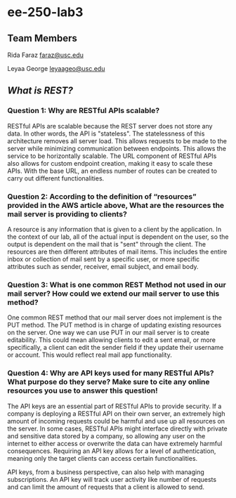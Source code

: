 # ee-250-lab3

## Team Members
Rida Faraz <faraz@usc.edu>

Leyaa George <leyaageo@usc.edu>

## ***What is REST?***

### Question 1: Why are RESTful APIs scalable? 
RESTful APIs are scalable because the REST server does not store any data. In other words, the API is "stateless". The statelessness of this architecture removes all server load. This allows requests to be made to the server while minimizing communication between endpoints. This allows the service to be horizontally scalable. The URL component of RESTful APIs also allows for custom endpoint creation, making it easy to scale these APIs. With the base URL, an endless number of routes can be created to carry out different functionalities. 

### Question 2: According to the definition of “resources” provided in the AWS article above, What are the resources the mail server is providing to clients? 
A resource is any information that is given to a client by the application. In the context of our lab, all of the actual input is dependent on the user, so the output is dependent on the mail that is "sent" through the client. The resources are then different attributes of mail items. This includes the entire inbox or collection of mail sent by a specific user, or more specific attributes such as sender, receiver, email subject, and email body. 

### Question 3: What is one common REST Method not used in our mail server? How could we extend our mail server to use this method?
One common REST method that our mail server does not implement is the PUT method. The PUT method is in charge of updating existing resources on the server. One way we can use PUT in our mail server is to create editability. This could mean allowing clients to edit a sent email, or more specifically, a client can edit the sender field if they update their username or account. This would reflect real mail app functionality. 

### Question 4: Why are API keys used for many RESTful APIs? What purpose do they serve? Make sure to cite any online resources you use to answer this question! 
The API keys are an essential part of RESTful APIs to provide security. If a company is deploying a RESTful API on their own server, an extremely high amount of incoming requests could be harmful and use up all resources on the server. In some cases, RESTful APIs might interface directly with private and sensitive data stored by a company, so allowing any user on the internet to either access or overwrite the data can have extremely harmful consequences. Requiring an API key allows for a level of authentication, meaning only the target clients can access certain functionalities.

API keys, from a business perspective, can also help with managing subscriptions. An API key will track user activity like number of requests and can limit the amount of requests that a client is allowed to send. 

